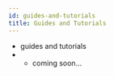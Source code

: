 ```yaml
---
id: guides-and-tutorials
title: Guides and Tutorials
---
```


- guides and tutorials
- - coming soon...